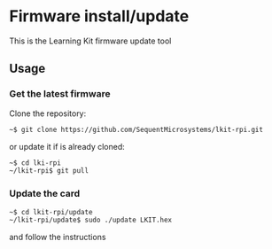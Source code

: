 # Firmware install/update
This is the Learning Kit firmware update tool

## Usage

### Get the latest firmware

Clone the repository:
```bash
~$ git clone https://github.com/SequentMicrosystems/lkit-rpi.git
```
or update it if is already cloned:

```bash
~$ cd lki-rpi
~/lkit-rpi$ git pull
```

### Update the card 
```bash
~$ cd lkit-rpi/update
~/lkit-rpi/update$ sudo ./update LKIT.hex
```
and follow the instructions
